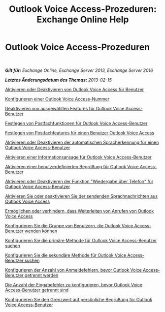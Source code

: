 ﻿---
title: 'Outlook Voice Access-Prozeduren: Exchange Online Help'
TOCTitle: Outlook Voice Access-Prozeduren
ms:assetid: 1cab0106-1ec2-4257-8911-32a1e73b185d
ms:mtpsurl: https://technet.microsoft.com/de-de/library/JJ863109(v=EXCHG.150)
ms:contentKeyID: 50554789
ms.date: 05/23/2018
mtps_version: v=EXCHG.150
ms.translationtype: MT
---

# Outlook Voice Access-Prozeduren

 

_**Gilt für:** Exchange Online, Exchange Server 2013, Exchange Server 2016_

_**Letztes Änderungsdatum des Themas:** 2013-02-15_

[Aktivieren oder Deaktivieren von Outlook Voice Access für Benutzer](https://review.docs.microsoft.com/de-de/exchange/voice-mail-unified-messaging/set-up-client-voice-mail-features/enable-or-disable-outlook-voice-access)

[Konfigurieren einer Outlook Voice Access-Nummer](https://review.docs.microsoft.com/de-de/exchange/voice-mail-unified-messaging/set-up-client-voice-mail-features/configure-outlook-voice-access-number)

[Deaktivieren von ausgewählten Features für Outlook Voice Access-Benutzer](disable-selected-features-for-outlook-voice-access-users-exchange-2013-help.md)

[Festlegen von Postfachfunktionen für Outlook Voice Access-Benutzer](set-mailbox-features-for-outlook-voice-access-users-exchange-2013-help.md)

[Festlegen von Postfachfeatures für einen Benutzer Outlook Voice Access](https://review.docs.microsoft.com/de-de/exchange/voice-mail-unified-messaging/set-up-client-voice-mail-features/set-mailbox-features-for-a-user)

[Aktivieren oder Deaktivieren der automatischen Spracherkennung für einen Outlook Voice Access-Benutzer](https://review.docs.microsoft.com/de-de/exchange/voice-mail-unified-messaging/set-up-client-voice-mail-features/enable-or-disable-automatic-speech-recognition)

[Aktivieren einer Informationsansage für Outlook Voice Access-Benutzer](https://review.docs.microsoft.com/de-de/exchange/voice-mail-unified-messaging/set-up-client-voice-mail-features/enable-an-informational-announcement)

[Aktivieren einer benutzerdefinierten Begrüßung für Outlook Voice Access-Benutzer](https://review.docs.microsoft.com/de-de/exchange/voice-mail-unified-messaging/set-up-client-voice-mail-features/enable-a-customized-greeting)

[Aktivieren oder Deaktivieren der Funktion "Wiedergabe über Telefon" für Outlook Voice Access-Benutzer](https://review.docs.microsoft.com/de-de/exchange/voice-mail-unified-messaging/set-up-client-voice-mail-features/enable-or-disable-play-on-phone)

[Aktivieren Sie oder deaktivieren Sie der sendenden Sprachnachrichten aus Outlook Voice Access](enable-or-disable-sending-voice-messages-from-outlook-voice-access-exchange-2013-help.md)

[Ermöglichen oder verhindern, dass Weiterleiten von Anrufen von Outlook Voice Access](https://review.docs.microsoft.com/de-de/exchange/voice-mail-unified-messaging/set-up-client-voice-mail-features/enable-or-prevent-transferring-calls)

[Konfigurieren Sie die Gruppe von Benutzern, die Outlook Voice Access-Benutzer wenden können](https://review.docs.microsoft.com/de-de/exchange/voice-mail-unified-messaging/set-up-client-voice-mail-features/configure-the-group-of-users-that-outlook-voice-access-users-can-contact)

[Konfigurieren Sie die primäre Methode für Outlook Voice Access-Benutzer suchen](https://review.docs.microsoft.com/de-de/exchange/voice-mail-unified-messaging/set-up-client-voice-mail-features/configure-primary-search-method)

[Konfigurieren Sie die sekundäre Methode für Outlook Voice Access-Benutzer suchen](https://review.docs.microsoft.com/de-de/exchange/voice-mail-unified-messaging/set-up-client-voice-mail-features/configure-secondary-search-method)

[Konfigurieren der Anzahl von Anmeldefehlern, bevor Outlook Voice Access-Benutzer getrennt werden](https://review.docs.microsoft.com/de-de/exchange/voice-mail-unified-messaging/set-up-client-voice-mail-features/configure-number-of-sign-in-failures)

[Die Anzahl der Eingabefehler zu konfigurieren, bevor Outlook Voice Access-Benutzer getrennt sind](https://review.docs.microsoft.com/de-de/exchange/voice-mail-unified-messaging/set-up-client-voice-mail-features/configure-number-of-input-failures)

[Konfigurieren Sie den Grenzwert auf persönliche Begrüßung für Outlook Voice Access-Benutzer](https://review.docs.microsoft.com/de-de/exchange/voice-mail-unified-messaging/set-up-client-voice-mail-features/configure-personal-greetings-limit)

